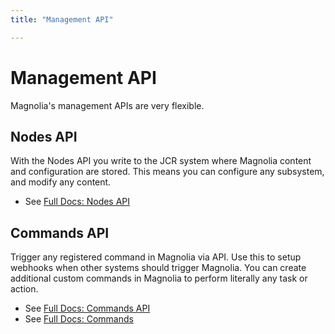 ```yaml
---
title: "Management API"

---
```



# Management API

Magnolia's management APIs are very flexible. 


## Nodes API

With the Nodes API you write to the JCR system where Magnolia content and configuration are stored. This means you can configure any subsystem, and modify any content.

* See [Full Docs: Nodes API](https://documentation.magnolia-cms.com/display/DOCS/Nodes+endpoint+API)

## Commands API

Trigger any registered command in Magnolia via API. Use this to setup webhooks when other systems should trigger Magnolia.
You can create additional custom commands in Magnolia to perform literally any task or action.

* See [Full Docs: Commands API](https://documentation.magnolia-cms.com/display/DOCS/Commands+endpoint+API)
* See [Full Docs: Commands](https://documentation.magnolia-cms.com/display/DOCS/Commands)

